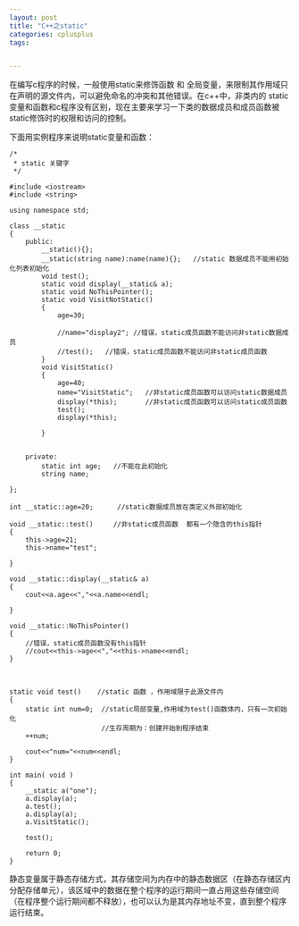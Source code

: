 ```yaml
---
layout: post
title: "C++之static"
categories: cplusplus
tags:


---
```



在编写c程序的时候，一般使用static来修饰函数 和 全局变量，来限制其作用域只在声明的源文件内，可以避免命名的冲突和其他错误。在c++中，非类内的 static变量和函数和c程序没有区别，现在主要来学习一下类的数据成员和成员函数被static修饰时的权限和访问的控制。

下面用实例程序来说明static变量和函数：

	/*
	 * static 关键字
	 */

	#include <iostream>
	#include <string>

	using namespace std;

	class __static
	{
		public:
			__static(){};
			__static(string name):name(name){};   //static 数据成员不能用初始化列表初始化
			void test();
			static void display(__static& a); 	
			static void NoThisPointer();
			static void VisitNotStatic()
			{
				age=30;

				//name="display2"; //错误，static成员函数不能访问非static数据成员
				//test();   //错误，static成员函数不能访问非static成员函数
			}
			void VisitStatic()
			{
				age=40;
				name="VisitStatic";   //非static成员函数可以访问static数据成员
				display(*this);       //非static成员函数可以访问static成员函数
				test();
				display(*this);

			}


		private:
			static int age;   //不能在此初始化
			string name;

	};

	int __static::age=20;      //static数据成员放在类定义外部初始化

	void __static::test()     //非static成员函数  都有一个隐含的this指针
	{
		this->age=21;
		this->name="test";

	}

	void __static::display(__static& a)
	{
		cout<<a.age<<","<<a.name<<endl;

	}

	void __static::NoThisPointer()
	{
		//错误，static成员函数没有this指针 
		//cout<<this->age<<","<<this->name<<endl;
	}



	static void test()    //static 函数 ，作用域限于此源文件内
	{
		static int num=0;  //static局部变量,作用域为test()函数体内，只有一次初始化
						   //生存周期为：创建开始到程序结束
		++num;
	
		cout<<"num="<<num<<endl;
	}
	
	int main( void )
	{
		__static a("one");
		a.display(a);
		a.test();
		a.display(a);
		a.VisitStatic();
	
		test();
	
		return 0;
	}


静态变量属于静态存储方式，其存储空间为内存中的静态数据区（在静态存储区内分配存储单元），该区域中的数据在整个程序的运行期间一直占用这些存储空间（在程序整个运行期间都不释放），也可以认为是其内存地址不变，直到整个程序运行结束。


